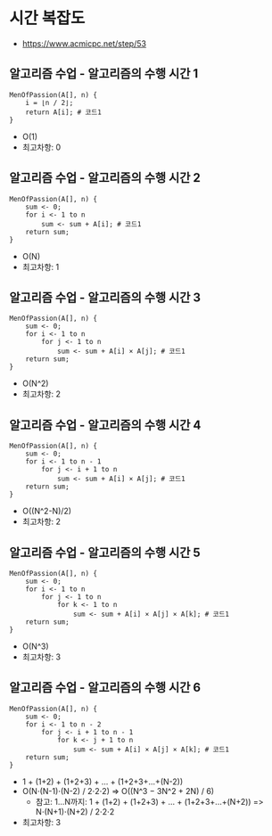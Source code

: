 #  시간 복잡도
- https://www.acmicpc.net/step/53

##  알고리즘 수업 - 알고리즘의 수행 시간 1
```
MenOfPassion(A[], n) {
    i = ⌊n / 2⌋;
    return A[i]; # 코드1
}
```
- O(1)
- 최고차항: 0

## 알고리즘 수업 - 알고리즘의 수행 시간 2
```
MenOfPassion(A[], n) {
    sum <- 0;
    for i <- 1 to n
        sum <- sum + A[i]; # 코드1
    return sum;
}
```
- O(N)
- 최고차항: 1

## 알고리즘 수업 - 알고리즘의 수행 시간 3
```
MenOfPassion(A[], n) {
    sum <- 0;
    for i <- 1 to n
        for j <- 1 to n
            sum <- sum + A[i] × A[j]; # 코드1
    return sum;
}
```

- O(N^2)
- 최고차항: 2

## 알고리즘 수업 - 알고리즘의 수행 시간 4
```
MenOfPassion(A[], n) {
    sum <- 0;
    for i <- 1 to n - 1
        for j <- i + 1 to n
            sum <- sum + A[i] × A[j]; # 코드1
    return sum;
}
```
- O((N^2-N)/2)
- 최고차항: 2

## 알고리즘 수업 - 알고리즘의 수행 시간 5
```
MenOfPassion(A[], n) {
    sum <- 0;
    for i <- 1 to n
        for j <- 1 to n
            for k <- 1 to n
                sum <- sum + A[i] × A[j] × A[k]; # 코드1
    return sum;
}
```
- O(N^3)
- 최고차항: 3

## 알고리즘 수업 - 알고리즘의 수행 시간 6
```
MenOfPassion(A[], n) {
    sum <- 0;
    for i <- 1 to n - 2
        for j <- i + 1 to n - 1
            for k <- j + 1 to n
                sum <- sum + A[i] × A[j] × A[k]; # 코드1
    return sum;
}
```
- 1 + (1+2) + (1+2+3) + ... + (1+2+3+...+(N-2))
- O(N⋅(N-1)⋅(N-2) / 2⋅2⋅2) => O((N^3 − 3N^2 + 2N) / 6)
  - 참고: 1...N까지: 1 + (1+2) + (1+2+3) + ... + (1+2+3+...+(N+2)) => N⋅(N+1)⋅(N+2) / 2⋅2⋅2
- 최고차항: 3
